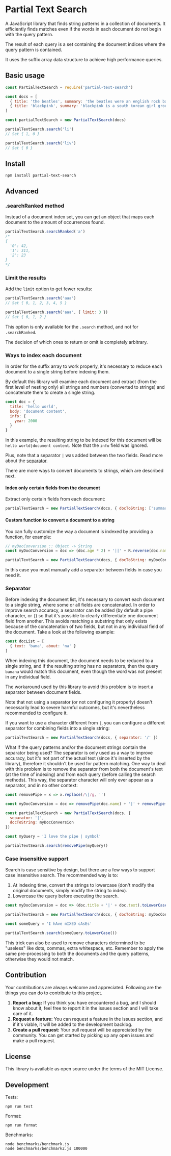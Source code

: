 # Partial Text Search

A JavaScript library that finds string patterns in a collection of documents. It efficiently finds matches even if the words in each document do not begin with the query pattern.

The result of each query is a set containing the document indices where the query pattern is contained.

It uses the suffix array data structure to achieve high performance queries.

## Basic usage

```javascript
const PartialTextSearch = require('partial-text-search')

const docs = [
  { title: 'the beatles', summary: 'the beatles were an english rock band formed in liverpool in 1960.' },
  { title: 'blackpink', summary: 'blackpink is a south korean girl group formed by yg entertainment, consisting of members jisoo, jennie, rose, and lisa.' }
]

const partialTextSearch = new PartialTextSearch(docs)

partialTextSearch.search('li')
// Set { 1, 0 }

partialTextSearch.search('liv')
// Set { 0 }
```

## Install

```
npm install partial-text-search
```

## Advanced

### .searchRanked method

Instead of a document index set, you can get an object that maps each document to the amount of occurrences found.

```javascript
partialTextSearch.searchRanked('a')
/*
{
  '0': 42,
  '1': 311,
  '2': 23
}
*/
```

### Limit the results

Add the `limit` option to get fewer results:

```javascript
partialTextSearch.search('aaa')
// Set { 0, 1, 2, 3, 4, 5 }

partialTextSearch.search('aaa', { limit: 3 })
// Set { 0, 1, 2 }
```

This option is only available for the `.search` method, and not for `.searchRanked`.

The decision of which ones to return or omit is completely arbitrary.

### Ways to index each document

In order for the suffix array to work properly, it's necessary to reduce each document to a single string before indexing them.

By default this library will examine each document and extract (from the first level of nesting only) all strings and numbers (converted to strings) and concatenate them to create a single string.

```javascript
const doc = {
  title: 'hello world',
  body: 'document content',
  info: {
    year: 2000
  }
}
```

In this example, the resulting string to be indexed for this document will be `hello world|document content`. Note that the `info` field was ignored.

Plus, note that a separator `|` was added between the two fields. Read more about the [separator](#separator).

There are more ways to convert documents to strings, which are described next.

#### Index only certain fields from the document

Extract only certain fields from each document:

```javascript
partialTextSearch = new PartialTextSearch(docs, { docToString: ['summary', 'anotherField'] })
```

#### Custom function to convert a document to a string

You can fully customize the way a document is indexed by providing a function, for example:

```javascript
// myDocConversion :: Object -> String
const myDocConversion = doc => (doc.age * 2) + '||' + R.reverse(doc.name) + '||' + doc.surname

partialTextSearch = new PartialTextSearch(docs, { docToString: myDocConversion })
```

In this case you must manually add a separator between fields in case you need it.

### Separator

Before indexing the document list, it's necessary to convert each document to a single string, where some or all fields are concatenated. In order to improve search accuracy, a separator can be added (by default a pipe character, or `|`) so that it's possible to clearly differentiate one document field from another. This avoids matching a substring that only exists because of the concatenation of two fields, but not in any individual field of the document. Take a look at the following example:

```javascript
const docList = [
  { text: 'bana', about: 'na' }
]
```

When indexing this document, the document needs to be reduced to a single string, and if the resulting string has no separators, then the query `banana` would match this document, even though the word was not present in any individual field.

The workaround used by this library to avoid this problem is to insert a separator between document fields.

Note that not using a separator (or not configuring it properly) doesn't necessarily lead to severe harmful outcomes, but it's nevertheless recommended to configure it.

If you want to use a character different from `|`, you can configure a different separator for combining fields into a single string:

```javascript
partialTextSearch = new PartialTextSearch(docs, { separator: '/' })
```

What if the query patterns and/or the document strings contain the separator being used? The separator is only used as a way to improve accuracy, but it's not part of the actual text (since it's inserted by the library), therefore it shouldn't be used for pattern matching. One way to deal with this problem is to remove the separator from both the document's text (at the time of indexing) and from each query (before calling the search methods). This way, the separator character will only ever appear as a separator, and in no other context:

```javascript
const removePipe = x => x.replace(/\|/g, '')

const myDocConversion = doc => removePipe(doc.name) + '|' + removePipe(doc.surname)

const partialTextSearch = new PartialTextSearch(docs, {
  separator: '|',
  docToString: myDocConversion
})

const myQuery = 'I love the pipe | symbol'

partialTextSearch.search(removePipe(myQuery))
```

### Case insensitive support

Search is case sensitive by design, but there are a few ways to support case insensitive search. The recommended way is to:

1. At indexing time, convert the strings to lowercase (don't modify the original documents, simply modify the string to index).
2. Lowercase the query before executing the search.

```javascript
const myDocConversion = doc => (doc.title + '|' + doc.text).toLowerCase()

partialTextSearch = new PartialTextSearch(docs, { docToString: myDocConversion })

const someQuery = 'I hAve mIXED cAsEs'

partialTextSearch.search(someQuery.toLowerCase())
```

This trick can also be used to remove characters determined to be "useless" like dots, commas, extra whitespace, etc. Remember to apply the same pre-processing to both the documents and the query patterns, otherwise they would not match.

## Contribution

Your contributions are always welcome and appreciated. Following are the things you can do to contribute to this project.

1. **Report a bug:** If you think you have encountered a bug, and I should know about it, feel free to report it in the issues section and I will take care of it.
2. **Request a feature:** You can request a feature in the issues section, and if it's viable, it will be added to the development backlog.
3. **Create a pull request:** Your pull request will be appreciated by the community. You can get started by picking up any open issues and make a pull request.

## License

This library is available as open source under the terms of the MIT License.

## Development

Tests:

```
npm run test
```

Format:

```
npm run format
```

Benchmarks:

```
node benchmarks/benchmark.js
node benchmarks/benchmark2.js 100000
```
